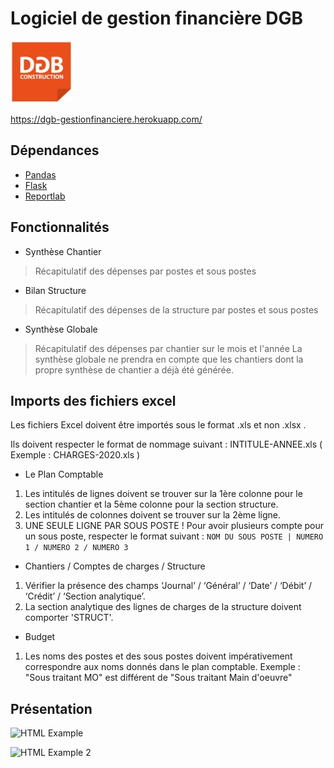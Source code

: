 # Logiciel de gestion financière DGB
![DGB LOGO](https://github.com/vidanm/DGB-Gestion/blob/master/images/DGB.jpeg)

https://dgb-gestionfinanciere.herokuapp.com/

## Dépendances
  - [Pandas](https://github.com/pandas-dev/pandas)
  - [Flask](https://github.com/pallets/flask)
  - [Reportlab](https://github.com/MrBitBucket/reportlab-mirror)

## Fonctionnalités

  - Synthèse Chantier
  > Récapitulatif des dépenses par postes et sous postes

  - Bilan Structure
  > Récapitulatif des dépenses de la structure par postes et sous postes

  - Synthèse Globale
  > Récapitulatif des dépenses par chantier sur le mois et l'année 
  > La synthèse globale ne prendra en compte que les chantiers dont la propre synthèse de chantier a déjà été générée.

## Imports des fichiers excel

Les fichiers Excel doivent être importés sous le format .xls et non .xlsx .

Ils doivent respecter le format de nommage suivant : INTITULE-ANNEE.xls
( Exemple : CHARGES-2020.xls )

  - Le Plan Comptable
  1. Les intitulés de lignes doivent se trouver sur la 1ère colonne pour le section chantier et la 5ème colonne pour la section structure.
  2. Les intitulés de colonnes doivent se trouver sur la 2ème ligne.
  3. UNE SEULE LIGNE PAR SOUS POSTE ! Pour avoir plusieurs compte pour un sous poste, respecter le format suivant :
`NOM DU SOUS POSTE | NUMERO 1 / NUMERO 2 / NUMERO 3`

  - Chantiers / Comptes de charges / Structure
  1. Vérifier la présence des champs ‘Journal’ / ‘Général’ / ‘Date’ / ‘Débit’ / ‘Crédit’ / ‘Section analytique’.
  2. La section analytique des lignes de charges de la structure doivent comporter 'STRUCT'.

  - Budget
  1. Les noms des postes et des sous postes doivent impérativement correspondre aux noms donnés dans le plan
comptable. Exemple : "Sous traitant MO" est différent de "Sous traitant Main d'oeuvre"


## Présentation
![HTML Example](https://github.com/vidanm/DGB_Gesfin/blob/master/images/Capture%20d%E2%80%99%C3%A9cran%20de%202021-01-29%2015-53-25.png)

![HTML Example 2](https://github.com/vidanm/DGB_Gesfin/blob/master/images/Capture%20d%E2%80%99%C3%A9cran%20de%202021-01-29%2015-52-55.png)

